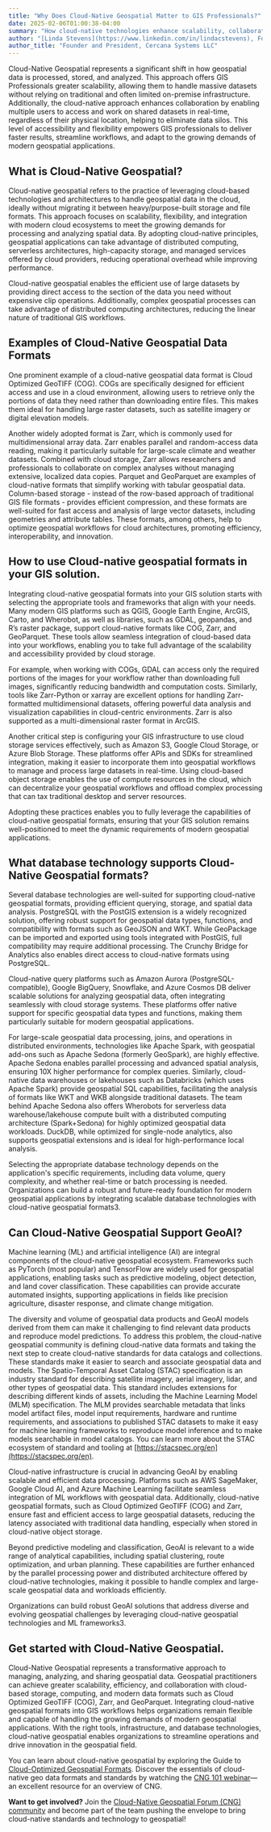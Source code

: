 ```yaml
---
title: "Why Does Cloud-Native Geospatial Matter to GIS Professionals?"
date: 2025-02-06T01:00:38-04:00
summary: "How cloud-native technologies enhance scalability, collaboration, and efficiency—helping GIS professionals manage massive datasets, streamline workflows, and break down data silos."
author: "[Linda Stevens](https://www.linkedin.com/in/lindacstevens), Founder, Spatial Spirits & [Bill Dollins](https://www.linkedin.com/in/billdollins/)"
author_title: "Founder and President, Cercana Systems LLC" 
---
```


Cloud-Native Geospatial represents a significant shift in how geospatial data is processed, stored, and analyzed. This approach offers GIS Professionals greater scalability, allowing them to handle massive datasets without relying on traditional and often limited on-premise infrastructure. Additionally, the cloud-native approach enhances collaboration by enabling multiple users to access and work on shared datasets in real-time, regardless of their physical location, helping to eliminate data silos. This level of accessibility and flexibility empowers GIS professionals to deliver faster results, streamline workflows, and adapt to the growing demands of modern geospatial applications.

## What is Cloud-Native Geospatial?
Cloud-native geospatial refers to the practice of leveraging cloud-based technologies and architectures to handle geospatial data in the cloud, ideally without migrating it between heavy/purpose-built storage and file formats. This approach focuses on scalability, flexibility, and integration with modern cloud ecosystems to meet the growing demands for processing and analyzing spatial data. By adopting cloud-native principles, geospatial applications can take advantage of distributed computing, serverless architectures, high-capacity storage, and managed services offered by cloud providers, reducing operational overhead while improving performance.

Cloud-native geospatial enables the efficient use of large datasets by providing direct access to the section of the data you need without expensive clip operations. Additionally, complex geospatial processes can take advantage of distributed computing architectures, reducing the linear nature of traditional GIS workflows.

## Examples of Cloud-Native Geospatial Data Formats
One prominent example of a cloud-native geospatial data format is Cloud Optimized GeoTIFF (COG). COGs are specifically designed for efficient access and use in a cloud environment, allowing users to retrieve only the portions of data they need rather than downloading entire files. This makes them ideal for handling large raster datasets, such as satellite imagery or digital elevation models.

Another widely adopted format is Zarr, which is commonly used for multidimensional array data. Zarr enables parallel and random-access data reading, making it particularly suitable for large-scale climate and weather datasets. Combined with cloud storage, Zarr allows researchers and professionals to collaborate on complex analyses without managing extensive, localized data copies.
Parquet and GeoParquet are examples of cloud-native formats that simplify working with tabular geospatial data. Column-based storage - instead of the row-based approach of traditional GIS file formats - provides efficient compression, and these formats are well-suited for fast access and analysis of large vector datasets, including geometries and attribute tables.
These formats, among others, help to optimize geospatial workflows for cloud architectures, promoting efficiency, interoperability, and innovation.

## How to use Cloud-native geospatial formats in your GIS solution. 
Integrating cloud-native geospatial formats into your GIS solution starts with selecting the appropriate tools and frameworks that align with your needs. Many modern GIS platforms such as QGIS, Google Earth Engine, ArcGIS, Carto, and Wherobot, as well as libraries, such as GDAL, geopandas, and  R’s raster package, support cloud-native formats like COG, Zarr, and GeoParquet. These tools allow seamless integration of cloud-based data into your workflows, enabling you to take full advantage of the scalability and accessibility provided by cloud storage.

For example, when working with COGs, GDAL can access only the required portions of the images for your workflow rather than downloading full images, significantly reducing bandwidth and computation costs. Similarly, tools like Zarr-Python or xarray are excellent options for handling Zarr-formatted multidimensional datasets, offering powerful data analysis and visualization capabilities in cloud-centric environments. Zarr is also supported as a multi-dimensional raster format in ArcGIS.

Another critical step is configuring your GIS infrastructure to use cloud storage services effectively, such as Amazon S3, Google Cloud Storage, or Azure Blob Storage. These platforms offer APIs and SDKs for streamlined integration, making it easier to incorporate them into geospatial workflows to manage and process large datasets in real-time. Using cloud-based object storage enables the use of compute resources in the cloud, which can decentralize your geospatial workflows and offload complex processing that can tax traditional desktop and server resources.

Adopting these practices enables you to fully leverage the capabilities of cloud-native geospatial formats, ensuring that your GIS solution remains well-positioned to meet the dynamic requirements of modern geospatial applications.

## What database technology supports Cloud-Native Geospatial formats?
Several database technologies are well-suited for supporting cloud-native geospatial formats, providing efficient querying, storage, and spatial data analysis. PostgreSQL with the PostGIS extension is a widely recognized solution, offering robust support for geospatial data types, functions, and compatibility with formats such as GeoJSON and WKT. While GeoPackage can be imported and exported using tools integrated with PostGIS, full compatibility may require additional processing. The Crunchy Bridge for Analytics also enables direct access to cloud-native formats using PostgreSQL.

Cloud-native query platforms such as Amazon Aurora (PostgreSQL-compatible), Google BigQuery, Snowflake, and Azure Cosmos DB deliver scalable solutions for analyzing geospatial data, often integrating seamlessly with cloud storage systems. These platforms offer native support for specific geospatial data types and functions, making them particularly suitable for modern geospatial applications.

For large-scale geospatial data processing, joins, and operations in distributed environments, technologies like Apache Spark, with geospatial add-ons such as Apache Sedona (formerly GeoSpark), are highly effective. Apache Sedona enables parallel processing and advanced spatial analysis, ensuring 10X higher performance for complex queries. Similarly, cloud-native data warehouses or lakehouses such as Databricks (which uses Apache Spark) provide geospatial SQL capabilities, facilitating the analysis of formats like WKT and WKB alongside traditional datasets. The team behind Apache Sedona also offers Wherobots for serverless data warehouse/lakehouse compute built with a distributed computing architecture (Spark+Sedona) for highly optimized geospatial data workloads. DuckDB, while optimized for single-node analytics, also supports geospatial extensions and is ideal for high-performance local analysis.

Selecting the appropriate database technology depends on the application's specific requirements, including data volume, query complexity, and whether real-time or batch processing is needed. Organizations can build a robust and future-ready foundation for modern geospatial applications by integrating scalable database technologies with cloud-native geospatial formats3.

## Can Cloud-Native Geospatial Support GeoAI?
Machine learning (ML) and artificial intelligence (AI) are integral components of the cloud-native geospatial ecosystem. Frameworks such as PyTorch (most popular)  and TensorFlow are widely used for geospatial applications, enabling tasks such as predictive modeling, object detection, and land cover classification. These capabilities can provide accurate automated insights, supporting applications in fields like precision agriculture, disaster response, and climate change mitigation.

The diversity and volume of geospatial data products and GeoAI models derived from them can make it challenging to find relevant data products and reproduce model predictions. To address this problem, the cloud-native geospatial community is defining cloud-native data formats and taking the next step to create cloud-native standards for data catalogs and collections. These standards make it easier to search and associate geospatial data and models. The Spatio-Temporal Asset Catalog (STAC) specification is an industry standard for describing satellite imagery, aerial imagery, lidar, and other types of geospatial data. This standard includes extensions for describing different kinds of assets, including the Machine Learning Model (MLM) specification. The MLM provides searchable metadata that links model artifact files, model input requirements, hardware and runtime requirements, and associations to published STAC datasets to make it easy for machine learning frameworks to reproduce model inference and to make models searchable in model catalogs. You can learn more about the STAC ecosystem of standard and tooling at [https://stacspec.org/en](https://stacspec.org/en).

Cloud-native infrastructure is crucial in advancing GeoAI by enabling scalable and efficient data processing. Platforms such as AWS SageMaker, Google Cloud AI, and Azure Machine Learning facilitate seamless integration of ML workflows with geospatial data. Additionally, cloud-native geospatial formats, such as Cloud Optimized GeoTIFF (COG) and Zarr, ensure fast and efficient access to large geospatial datasets, reducing the latency associated with traditional data handling, especially when stored in cloud-native object storage.

Beyond predictive modeling and classification, GeoAI is relevant to a wide range of analytical capabilities, including spatial clustering, route optimization, and urban planning. These capabilities are further enhanced by the parallel processing power and distributed architecture offered by cloud-native technologies, making it possible to handle complex and large-scale geospatial data and workloads efficiently.

Organizations can build robust GeoAI solutions that address diverse and evolving geospatial challenges by leveraging cloud-native geospatial technologies and ML frameworks3.

## Get started with Cloud-Native Geospatial. 
Cloud-Native Geospatial represents a transformative approach to managing, analyzing, and sharing geospatial data. Geospatial practitioners can achieve greater scalability, efficiency, and collaboration with cloud-based storage, computing, and modern data formats such as Cloud Optimized GeoTIFF (COG), Zarr, and GeoParquet. Integrating cloud-native geospatial formats into GIS workflows helps organizations remain flexible and capable of handling the growing demands of modern geospatial applications. With the right tools, infrastructure, and database technologies, cloud-native geospatial enables organizations to streamline operations and drive innovation in the geospatial field.

You can learn about cloud-native geospatial by exploring the Guide to [Cloud-Optimized Geospatial Formats](https://guide.cloudnativegeo.org).  Discover the essentials of cloud-native geo data formats and standards by watching the [CNG 101 webinar](https://youtu.be/9g8TmKIx4Ws?si=QBW1nxCz84tTcTzv)—an excellent resource for an overview of CNG.  

**Want to get involved?** Join the [Cloud-Native Geospatial Forum (CNG) community](https://cloudnativegeo.org) and become part of the team pushing the envelope to bring cloud-native standards and technology to geospatial! 
